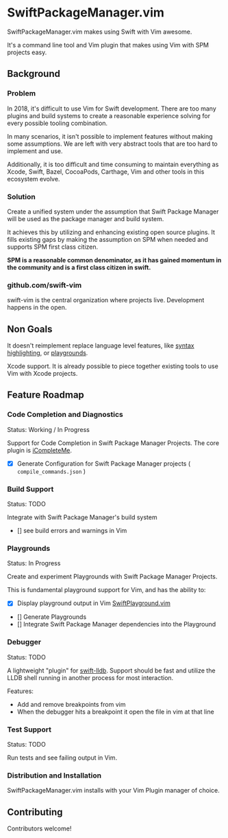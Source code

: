 # SwiftPackageManager.vim

SwiftPackageManager.vim makes using Swift with Vim awesome.

It's a command line tool and Vim plugin that makes using Vim with SPM projects
easy.

## Background

### Problem

In 2018, it's difficult to use Vim for Swift development. There are too many
plugins and build systems to create a reasonable experience solving for every
possible tooling combination.

In many scenarios, it isn't possible to implement features without making some
assumptions. We are left with very abstract tools that are too hard to
implement and use.

Additionally, it is too difficult and time consuming to maintain everything as
Xcode, Swift, Bazel, CocoaPods, Carthage, Vim and other tools in this ecosystem
evolve.

### Solution

Create a unified system under the assumption that Swift Package Manager will be
used as the package manager and build system. 

It achieves this by utilizing and enhancing existing open source plugins. It
fills existing gaps by making the assumption on SPM when needed and supports
SPM first class citizen.

**SPM is a reasonable common denominator, as it has gained momentum in the
community and is a first class citizen in swift.**

### github.com/swift-vim

swift-vim is the central organization where projects live. Development 
happens in the open.

## Non Goals

It doesn't reimplement replace language level features, like [syntax highlighting](https://github.com/keith/swift.vim), or [playgrounds](https://github.com/jerrymarino/SwiftPlayground.vim).

Xcode support. It is already possible to piece together existing tools to use Vim with Xcode projects.

## Feature Roadmap

### Code Completion and Diagnostics

Status: Working / In Progress

Support for Code Completion in Swift Package Manager Projects. The core plugin is [iCompleteMe](https://github.com/jerrymarino/iCompleteMe).

- [x] Generate Configuration for Swift Package Manager projects ( `compile_commands.json` ) 

### Build Support

Status: TODO

Integrate with Swift Package Manager's build system

- [] see build errors and warnings in Vim

### Playgrounds

Status: In Progress

Create and experiment Playgrounds with Swift Package Manager Projects.

This is fundamental playground support for Vim, and has the ability to:

- [x] Display playground output in Vim [SwiftPlayground.vim](https://github.com/jerrymarino/SwiftPlayground.vim)
- [] Generate Playgrounds
- [] Integrate Swift Package Manager dependencies into the Playground

### Debugger

Status: TODO

A lightweight "plugin" for [swift-lldb](). Support should be fast and utilize
the LLDB shell running in another process for most interaction.

Features:
- Add and remove breakpoints from vim
- When the debugger hits a breakpoint it open the file in vim at that line

### Test Support

Status: TODO

Run tests and see failing output in Vim.

### Distribution and Installation

SwiftPackageManager.vim installs with your Vim Plugin manager of choice.

## Contributing

Contributors welcome!

